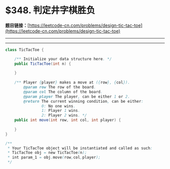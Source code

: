 # $348. 判定井字棋胜负

**题目链接：**[https://leetcode-cn.com/problems/design-tic-tac-toe](https://leetcode-cn.com/problems/design-tic-tac-toe)

---

<Cards card="leetcode_348_design-tic-tac-toe"></Cards>

---

```java
class TicTacToe {

    /** Initialize your data structure here. */
    public TicTacToe(int n) {
        
    }
    
    /** Player {player} makes a move at ({row}, {col}).
        @param row The row of the board.
        @param col The column of the board.
        @param player The player, can be either 1 or 2.
        @return The current winning condition, can be either:
                0: No one wins.
                1: Player 1 wins.
                2: Player 2 wins. */
    public int move(int row, int col, int player) {
        
    }
}

/**
 * Your TicTacToe object will be instantiated and called as such:
 * TicTacToe obj = new TicTacToe(n);
 * int param_1 = obj.move(row,col,player);
 */
```